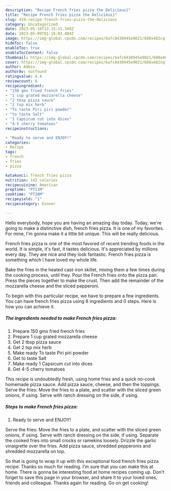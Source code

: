 ```yaml
---
description: "Recipe French fries pizza the Delicious}"
title: "Recipe French fries pizza the Delicious}"
slug: 419-recipe-french-fries-pizza-the-delicious
category: Uncategorized
date: 2023-05-16T13:15:11.349Z
date: 2023-05-09T01:18:03.484Z
image: https://img-global.cpcdn.com/recipes/bafc8438945e9021/680x482cq70/french-fries-pizza-recipe-main-photo.jpg
hideToc: false
enableToc: true
enableTocContent: false
thumbnail: https://img-global.cpcdn.com/recipes/bafc8438945e9021/680x482cq70/french-fries-pizza-recipe-main-photo.jpg
cover: https://img-global.cpcdn.com/recipes/bafc8438945e9021/680x482cq70/french-fries-pizza-recipe-main-photo.jpg
author: Admin
authorAv: notfound
ratingvalue: 4.4
reviewcount: 6
recipeingredient:
- "150 gms fried french fries"
- "1 cup grated mozzarella cheese"
- "2 tbsp pizza sauce"
- "2 tsp mix herb"
- "To taste Piri piri powder"
- "to taste Salt"
- "1 Capsicum cut into dices"
- "4-5 cherry tomatoes"
recipeinstructions:

- "Ready to serve and ENJOY!"
categories:
- Recipe
tags:
- french
- fries
- pizza

katakunci: french fries pizza 
nutrition: 142 calories
recipecuisine: American
preptime: "PT11M"
cooktime: "PT38M"
recipeyield: "1"
recipecategory: Dinner

---
```



Hello everybody, hope you are having an amazing day today. Today, we're going to make a distinctive dish, french fries pizza. It is one of my favorites. For mine, I'm gonna make it a little bit unique. This will be really delicious.

French fries pizza is one of the most favored of recent trending foods in the world. It is simple, it's fast, it tastes delicious. It's appreciated by millions every day. They are nice and they look fantastic. French fries pizza is something which I have loved my whole life.

Bake the fries in the heated cast-iron skillet, mixing them a few times during the cooking process, until they. Pour the French fries onto the pizza pan. Press the pieces together to make the crust. Then add the remainder of the mozzarella cheese and the sliced pepperoni.


To begin with this particular recipe, we have to prepare a few ingredients. You can have french fries pizza using 8 ingredients and 0 steps. Here is how you can achieve it.

<!--inarticleads1-->

##### The ingredients needed to make French fries pizza:

1. Prepare 150 gms fried french fries
1. Prepare 1 cup grated mozzarella cheese
1. Get 2 tbsp pizza sauce
1. Get 2 tsp mix herb
1. Make ready To taste Piri piri powder
1. Get to taste Salt
1. Make ready 1 Capsicum cut into dices
1. Get 4-5 cherry tomatoes


This recipe is undoubtedly fresh, using home fries and a quick no-cook homemade pizza sauce. Add pizza sauce, cheese, and then the toppings. Serve the fries: Move the fries to a plate, and scatter with the sliced green onions, if using. Serve with ranch dressing on the side, if using. 

<!--inarticleads2-->

##### Steps to make French fries pizza:


1. Ready to serve and ENJOY!

Serve the fries: Move the fries to a plate, and scatter with the sliced green onions, if using. Serve with ranch dressing on the side, if using. Separate the cooked fries into small crocks or ramekins loosely. Drizzle the garlic vinaigrette over the fries. Add pizza sauce, shredded pepperonis and shredded mozzarella on top. 

So that is going to wrap it up with this exceptional food french fries pizza recipe. Thanks so much for reading. I'm sure that you can make this at home. There is gonna be interesting food at home recipes coming up. Don't forget to save this page in your browser, and share it to your loved ones, friends and colleague. Thanks again for reading. Go on get cooking!
